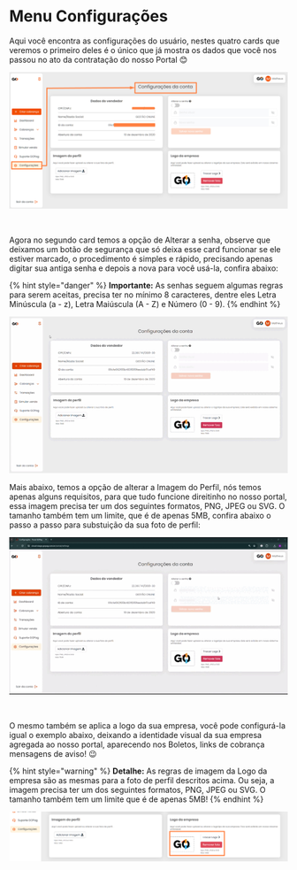 # Menu Configurações

<p>Aqui você encontra as configurações do usuário, nestes quatro cards que veremos o primeiro deles é o único que já mostra os dados que você nos passou no ato da contratação do nosso Portal 😊</p>

![configuracoes_menu](../assets/prints/configuracoes_menu.png)

<br>

<p>Agora no segundo card temos a opção de Alterar a senha, observe que deixamos um botão de segurança que só deixa esse card funcionar se ele estiver marcado, o procedimento é simples e rápido, precisando apenas digitar sua antiga senha e depois a nova para você usá-la, confira abaixo:</p>

{% hint style="danger" %}
**Importante:** As senhas seguem algumas regras para serem aceitas, precisa ter no mínimo 8 caracteres, dentre eles Letra Minúscula (a - z), Letra Maiúscula (A - Z) e Número (0 - 9).
{% endhint %}

![configuracoes_menu_alterar_senha](../assets/prints/configuracoes_menu_alterar_senha.gif)

<p>Mais abaixo, temos a opção de alterar a Imagem do Perfil, nós temos apenas alguns requisitos, para que tudo funcione direitinho no nosso portal, essa imagem precisa ter um dos seguintes formatos, PNG, JPEG ou SVG. O tamanho também tem um limite, que é de apenas 5MB, confira abaixo o passo a passo para substuição da sua foto de perfil:</p>

![configuracoes_menu_alterar_foto_perfil](../assets/prints/configuracoes_menu_alterar_foto_perfil.gif)

<br>

<p>O mesmo também se aplica a logo da sua empresa, você pode configurá-la igual o exemplo abaixo, deixando a identidade visual da sua empresa agregada ao nosso portal, aparecendo nos Boletos, links de cobrança mensagens de aviso! 😉</p>

{% hint style="warning" %}
**Detalhe:** As regras de imagem da Logo da empresa são as mesmas para a foto de perfil descritos acima. Ou seja, a imagem precisa ter um dos seguintes formatos, PNG, JPEG ou SVG. O tamanho também tem um limite que é de apenas 5MB!
{% endhint %}

![configuracoes_menu_alterar_foto_empresa](../assets/prints/configuracoes_menu_alterar_foto_empresa.png)


